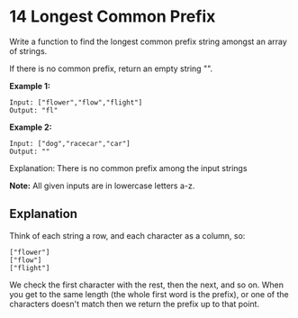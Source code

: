 # 14 Longest Common Prefix

Write a function to find the longest common prefix string amongst an array of strings.

If there is no common prefix, return an empty string "".

**Example 1:**

```
Input: ["flower","flow","flight"]
Output: "fl"

```

**Example 2:**

```
Input: ["dog","racecar","car"]
Output: ""
```

Explanation: There is no common prefix among the input strings

**Note:**
All given inputs are in lowercase letters a-z.

## Explanation

Think of each string a row, and each character as a column, so:

```
["flower"]
["flow"]
["flight"]
```
We check the first character with the rest, then the next, and so on. When you get to the same length (the whole first word is the prefix), or one of the characters doesn't match then we return the prefix up to that point.